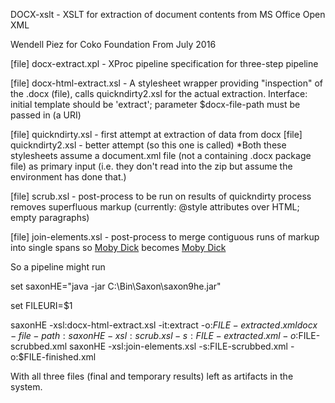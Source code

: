 DOCX-xslt - XSLT for extraction of document contents from MS Office Open XML

Wendell Piez for Coko Foundation
From July 2016

[file] docx-extract.xpl - XProc pipeline specification for three-step pipeline

[file] docx-html-extract.xsl - A stylesheet wrapper providing "inspection" of the .docx (file),
  calls quickndirty2.xsl for the actual extraction.
  Interface: initial template should be 'extract';
    parameter $docx-file-path must be passed in (a URI)

[file] quickndirty.xsl - first attempt at extraction of data from docx
[file] quickndirty2.xsl - better attempt (so this one is called)
  *Both these stylesheets assume a document.xml file (not a containing .docx package file)
    as primary input (i.e. they don't read into the zip but assume the environment has done that.)

[file] scrub.xsl - post-process to be run on results of quickndirty process
  removes superfluous markup
    (currently: @style attributes over HTML; empty paragraphs)

[file] join-elements.xsl - post-process to merge contiguous runs of markup
  into single spans
    so <u>Moby </u><u>Dick</u> becomes <u>Moby Dick</u>

So a pipeline might run

set saxonHE="java -jar C:\Bin\Saxon\saxon9he.jar"

set FILEURI=$1

saxonHE -xsl:docx-html-extract.xsl -it:extract           -o:$FILE-extracted.xml docx-file-path:%FILEURI%
saxonHE -xsl:scrub.xsl             -s:FILE-extracted.xml -o:$FILE-scrubbed.xml
saxonHE -xsl:join-elements.xsl     -s:FILE-scrubbed.xml  -o:$FILE-finished.xml

With all three files (final and temporary results) left as artifacts in the system.
